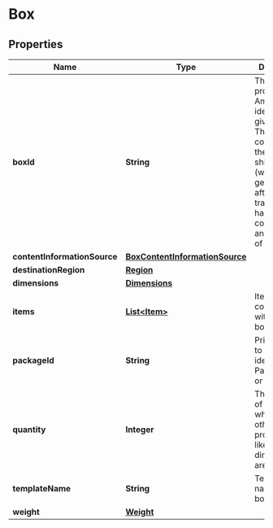 # Box

## Properties
Name | Type | Description | Notes
------------ | ------------- | ------------- | -------------
**boxId** | **String** | The ID provided by Amazon that identifies a given box. This ID is comprised of the external shipment ID (which is generated after transportation has been confirmed) and the index of the box. |  [optional]
**contentInformationSource** | [**BoxContentInformationSource**](BoxContentInformationSource.md) |  |  [optional]
**destinationRegion** | [**Region**](Region.md) |  |  [optional]
**dimensions** | [**Dimensions**](Dimensions.md) |  |  [optional]
**items** | [**List&lt;Item&gt;**](Item.md) | Items contained within the box. |  [optional]
**packageId** | **String** | Primary key to uniquely identify a Package (Box or Pallet). | 
**quantity** | **Integer** | The number of containers where all other properties like weight or dimensions are identical. |  [optional]
**templateName** | **String** | Template name of the box. |  [optional]
**weight** | [**Weight**](Weight.md) |  |  [optional]
